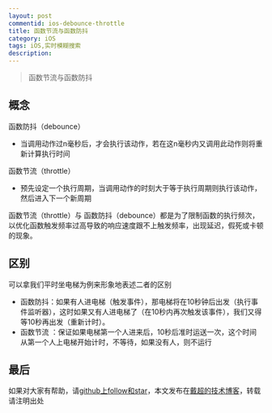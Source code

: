 ```yaml
---
layout: post
commentid: ios-debounce-throttle
title: 函数节流与函数防抖
category: iOS
tags: iOS,实时模糊搜索
description:
---
```


>   函数节流与函数防抖

## 概念

函数防抖（debounce）

-   当调用动作过n毫秒后，才会执行该动作，若在这n毫秒内又调用此动作则将重新计算执行时间

函数节流（throttle）

-   预先设定一个执行周期，当调用动作的时刻大于等于执行周期则执行该动作，然后进入下一个新周期

函数节流（throttle）与 函数防抖（debounce）都是为了限制函数的执行频次，以优化函数触发频率过高导致的响应速度跟不上触发频率，出现延迟，假死或卡顿的现象。

## 区别

可以拿我们平时坐电梯为例来形象地表述二者的区别

-   函数防抖：如果有人进电梯（触发事件），那电梯将在10秒钟后出发（执行事件监听器），这时如果又有人进电梯了（在10秒内再次触发该事件），我们又得等10秒再出发（重新计时）。
-   函数节流 ：保证如果电梯第一个人进来后，10秒后准时运送一次，这个时间从第一个人上电梯开始计时，不等待，如果没有人，则不运行


## 最后

如果对大家有帮助，请[github上follow和star](https://github.com/jifengchao)，本文发布在[戴超的技术博客](https://jifengchao.github.io/)，转载请注明出处
